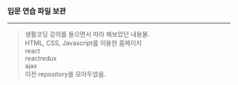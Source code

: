 ### 입문 연습 파일 보관
---
>생활코딩 강의를 들으면서 따라 해보았던 내용물.    
HTML, CSS, Javascript를 이용한 홈페이지  
react  
reactredux  
ajax  
이전 repository를 모아두었음.
